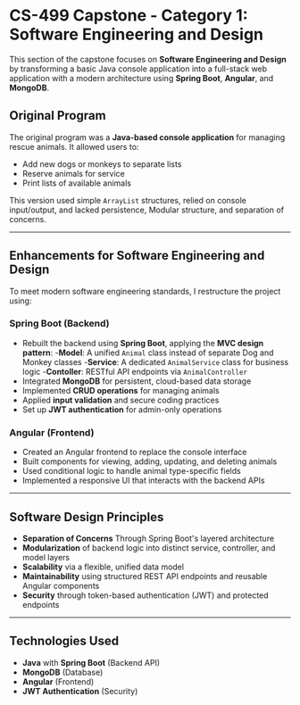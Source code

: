 # CS-499 Capstone - Category 1: Software Engineering and Design

This section of the capstone focuses on **Software Engineering and Design** by transforming a basic Java console application into a full-stack web application with a modern architecture using **Spring Boot**, **Angular**, and **MongoDB**.

## Original Program

The original program was a **Java-based console application** for managing rescue animals. It allowed users to:

- Add new dogs or monkeys to separate lists
- Reserve animals for service
- Print lists of available animals

This version used simple `ArrayList` structures, relied on console input/output, and lacked persistence, Modular structure, and separation of concerns. 

---

## Enhancements for Software Engineering and Design

To meet modern software engineering standards, I restructure the project using:

### Spring Boot (Backend)

- Rebuilt the backend using **Spring Boot**, applying the **MVC design pattern**:
    -**Model**: A unified `Animal` class instead of separate Dog and Monkey classes
    -**Service**: A dedicated `AnimalService` class for business logic
    -**Contoller**: RESTful API endpoints via `AnimalController`
- Integrated **MongoDB** for persistent, cloud-based data storage
- Implemented **CRUD operations** for managing animals
- Applied **input validation** and secure coding practices
- Set up **JWT authentication** for admin-only operations

### Angular (Frontend)
- Created an Angular frontend to replace the console interface
- Built components for viewing, adding, updating, and deleting animals
- Used conditional logic to handle animal type-specific fields
- Implemented a responsive UI that interacts with the backend APIs

---

## Software Design Principles 

- **Separation of Concerns** Through Spring Boot's layered architecture
- **Modularization** of backend logic into distinct service, controller, and model layers
- **Scalability** via a flexible, unified data model
- **Maintainability** using structured REST API endpoints and reusable Angular components
- **Security** through token-based authentication (JWT) and protected endpoints

---

## Technologies Used

- **Java** with **Spring Boot** (Backend API)
- **MongoDB** (Database)
- **Angular** (Frontend)
- **JWT Authentication** (Security)
